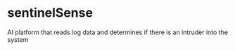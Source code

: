 # sentinelSense
AI platform that reads log data and determines if there is an intruder into the system
